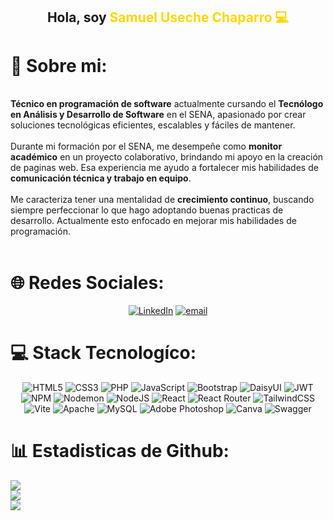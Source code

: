 <div align="center">

## Hola, soy <span style="color:#FFD700;">Samuel Useche Chaparro  💻</span>

</div>

# 💫 Sobre mi:

<br>**Técnico en programación de software** actualmente cursando el **Tecnólogo en Análisis y Desarrollo de Software** en el SENA, apasionado por crear soluciones tecnológicas eficientes, escalables y fáciles de mantener.<br><br>
Durante mi formación por el SENA, me desempeñe como **monitor académico** en un proyecto colaborativo, brindando mi apoyo en la creación de paginas web. Esa experiencia me ayudo a fortalecer mis habilidades de **comunicación técnica y trabajo en equipo**.<br><br>
Me caracteriza tener una mentalidad de **crecimiento continuo**, buscando siempre perfeccionar lo que hago adoptando buenas practicas de desarrollo. Actualmente esto enfocado en mejorar mis habilidades de programación.<br><br>
# 🌐 Redes Sociales:

<div align=center>

[![LinkedIn](https://img.shields.io/badge/LinkedIn-%230077B5?style=for-the-badge&logo=linkedin&logoColor=fff)](https://linkedin.com/in/samuel-useche-chaparro-a2612b328) 
[![email](https://img.shields.io/badge/Email-D14836?style=for-the-badge&logo=gmail&logoColor=white)](mailto:samuuseche01@gmail.com) 

</div>

# 💻 Stack Tecnologíco:

<div align=center>

![HTML5](https://img.shields.io/badge/html5-%23E34F26.svg?style=for-the-badge&logo=html5&logoColor=white) 
![CSS3](https://img.shields.io/badge/css3-%231572B6.svg?style=for-the-badge&logo=css3&logoColor=white) 
![PHP](https://img.shields.io/badge/php-%23777BB4.svg?style=for-the-badge&logo=php&logoColor=white) 
![JavaScript](https://img.shields.io/badge/javascript-%23323330.svg?style=for-the-badge&logo=javascript&logoColor=%23F7DF1E) 
![Bootstrap](https://img.shields.io/badge/bootstrap-%238511FA.svg?style=for-the-badge&logo=bootstrap&logoColor=white) 
![DaisyUI](https://img.shields.io/badge/daisyui-5A0EF8?style=for-the-badge&logo=daisyui&logoColor=white) 
![JWT](https://img.shields.io/badge/JWT-black?style=for-the-badge&logo=JSON%20web%20tokens) 
![NPM](https://img.shields.io/badge/NPM-%23CB3837.svg?style=for-the-badge&logo=npm&logoColor=white) 
![Nodemon](https://img.shields.io/badge/NODEMON-%23323330.svg?style=for-the-badge&logo=nodemon&logoColor=%BBDEAD) 
![NodeJS](https://img.shields.io/badge/node.js-6DA55F?style=for-the-badge&logo=node.js&logoColor=white) 
![React](https://img.shields.io/badge/react-%2320232a.svg?style=for-the-badge&logo=react&logoColor=%2361DAFB) 
![React Router](https://img.shields.io/badge/React_Router-CA4245?style=for-the-badge&logo=react-router&logoColor=white) 
![TailwindCSS](https://img.shields.io/badge/tailwindcss-%2338B2AC.svg?style=for-the-badge&logo=tailwind-css&logoColor=white) 
![Vite](https://img.shields.io/badge/vite-%23646CFF.svg?style=for-the-badge&logo=vite&logoColor=white) 
![Apache](https://img.shields.io/badge/apache-%23D42029.svg?style=for-the-badge&logo=apache&logoColor=white) 
![MySQL](https://img.shields.io/badge/mysql-4479A1.svg?style=for-the-badge&logo=mysql&logoColor=white) 
![Adobe Photoshop](https://img.shields.io/badge/adobe%20photoshop-%2331A8FF.svg?style=for-the-badge&logo=adobe%20photoshop&logoColor=white) 
![Canva](https://img.shields.io/badge/Canva-%2300C4CC.svg?style=for-the-badge&logo=Canva&logoColor=white) 
![Swagger](https://img.shields.io/badge/-Swagger-%23Clojure?style=for-the-badge&logo=swagger&logoColor=white)

</div>

# 📊 Estadisticas de Github:

![](https://github-readme-stats.vercel.app/api?username=Samuelcdev&theme=dark&hide_border=false&include_all_commits=true&count_private=true)<br/>
![](https://nirzak-streak-stats.vercel.app/?user=Samuelcdev&theme=dark&hide_border=false)<br/>
![](https://github-readme-stats.vercel.app/api/top-langs/?username=Samuelcdev&theme=dark&hide_border=false&include_all_commits=true&count_private=true&layout=compact)

<!-- Proudly created with GPRM ( https://gprm.itsvg.in ) -->
